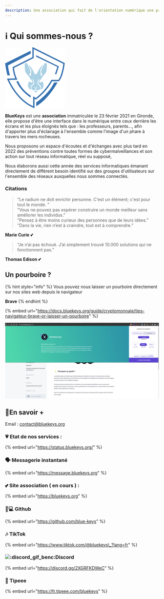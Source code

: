 ```yaml
---
description: Une association qui fait de l'orientation numérique une priorité
---
```


# ℹ️ Qui sommes-nous ?

![](.gitbook/assets/logox200%20%281%29.png)

**BlueKeys** est une **association** immatriculée le 23 février 2021 en Gironde, elle propose d'être une interface dans le numérique entre ceux derrière les écrans et les plus éloignés tels que : les professeurs, parents..., afin d'apporter plus d'éclairage à l'ensemble comme l'image d'un phare à travers les mers rocheuses.

Nous proposons un espace d'écoutes et d'échanges avec plus tard en 2022 des préventions contre toutes formes de cybermalveillances et son action sur tout réseau informatique, réel ou supposé,

Nous élaborons aussi cette année des services informatiques émanant directement de différent besoin identifié sur des groupes d'utilisateurs sur l'ensemble des réseaux auxquelles nous sommes connectés.

### Citations

> ”Le radium ne doit enrichir personne. C'est un élément; c'est pour tout le monde. ”  
> ”Vous ne pouvez pas espérer construire un monde meilleur sans améliorer les individus.”   
> ”Pensez à être moins curieux des personnes que de leurs idées.”  
> ”Dans la vie, rien n’est à craindre, tout est à comprendre.”

**Marie Curie** 💕

> “Je n’ai pas échoué. J’ai simplement trouvé 10.000 solutions qui ne fonctionnent pas.”

**Thomas Edison** 💕

## Un pourboire ?

{% hint style="info" %}
Vous pouvez nous laisser un pourboire directement sur nos sites web depuis le navigateur 

**Brave**
{% endhint %}

{% embed url="https://docs.bluekeys.org/guide/cryptomonnaie/tips-navigateur-brave-or-laisser-un-pourboire" %}

![](.gitbook/assets/image%20%283%29.png)

## 🔗En savoir +

Email : contact@bluekeys.org

### 💗 Etat de nos services : 

{% embed url="https://status.bluekeys.org/" %}

### 🗣 Messagerie instantané

{% embed url="https://message.bluekeys.org" %}

### 💕 Site association \( **en cours** \) : 

{% embed url="https://bluekeys.org" %}

### 👨💻 Github

{% embed url="https://github.com/blue-keys" %}

### 🎶 TikTok

{% embed url="https://www.tiktok.com/@bluekeys\_?lang=fr" %}

### ![:discord\_gif\_benc:](https://cdn.discordapp.com/emojis/745264159851151471.gif?v=1)Discord

{% embed url="https://discord.gg/2XGRFKDWeC" %}

###  🎁 Tipeee

{% embed url="https://fr.tipeee.com/bluekeys" %}



